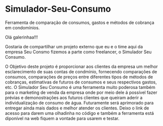 # Simulador-Seu-Consumo
Ferramenta de comparação de consumos, gastos e métodos de cobrança em condomínios.

Olá galerinhaa!!!

Gostaria de compartilhar um projeto externo que eu e o time aqui da empresa Seu Consmo fizemos a parte como freelancer, o Simulador Seu Consumo.

O Objetivo deste projeto é proporcionar aos clientes da empresa um melhor esclarecimento de suas contas de condmínio, fornecendo comparações de consumos, comparações de preços entre diferentes tipos de métodos de cobranças, estimativas de futuros de consumos e seus respectivos gastos, etc.
O Simulador Seu Consumo é uma ferramenta muito poderosa também para o marketing de venda da empresa onde por meio dele á possível fazer prévias e demonostrações aos futuros clientes
que queiram aderir a individualização de consumo de água.
Futuramente será aprimorado para entregar ainda mais dados e melhor atender os clientes.
Deixo o link de acesso para darem uma olhadinha no código e também a
 ferramenta está diponível na web fiquem a vontade para usarem e testar.
